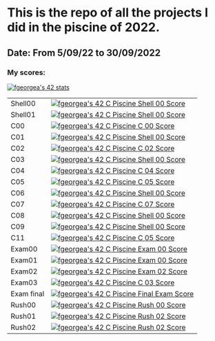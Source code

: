 # This is the repo of all the projects I did in the piscine of 2022. 

## Date: From 5/09/22 to 30/09/2022

### My scores:

<a href="https://github.com/JaeSeoKim/badge42"><img src="https://badge42.vercel.app/api/v2/cl9wz0yjx00400fmj9wvknyyb/stats?cursusId=9&coalitionId=piscine" alt="fgeorgea's 42 stats" /></a>

<table>
        <thead>
          </thead>
          <tbody>
        <tr>
          <td>Shell00</td>
          <td><a href="https://github.com/JaeSeoKim/badge42"><img src="https://badge42.vercel.app/api/v2/cl9wz0yjx00400fmj9wvknyyb/project/2766393" alt="fgeorgea's 42 C Piscine Shell 00 Score" /></a></td>
        </tr>
        <tr>
          <td>Shell01</td>
          <td><a href="https://github.com/JaeSeoKim/badge42"><img src="https://badge42.vercel.app/api/v2/cl9wz0yjx00400fmj9wvknyyb/project/2766393" alt="fgeorgea's 42 C Piscine Shell 00 Score" /></a></td>
        </tr>
        <tr>
          <td>C00</td>
          <td><a href="https://github.com/JaeSeoKim/badge42"><img src="https://badge42.vercel.app/api/v2/cl9wz0yjx00400fmj9wvknyyb/project/2770429" alt="fgeorgea's 42 C Piscine C 00 Score" /></a></td>
        </tr>
        <tr>
          <td>C01</td>
          <td><a href="https://github.com/JaeSeoKim/badge42"><img src="https://badge42.vercel.app/api/v2/cl9wz0yjx00400fmj9wvknyyb/project/2766393" alt="fgeorgea's 42 C Piscine Shell 00 Score" /></a></td>
        </tr>
        <tr>
          <td>C02</td>
          <td><a href="https://github.com/JaeSeoKim/badge42"><img src="https://badge42.vercel.app/api/v2/cl9wz0yjx00400fmj9wvknyyb/project/2775896" alt="fgeorgea's 42 C Piscine C 02 Score" /></a></td>
        </tr>
        <tr>
          <td>C03</td>
          <td><a href="https://github.com/JaeSeoKim/badge42"><img src="https://badge42.vercel.app/api/v2/cl9wz0yjx00400fmj9wvknyyb/project/2766393" alt="fgeorgea's 42 C Piscine Shell 00 Score" /></a></td>
        </tr>
        <tr>
          <td>C04</td>
          <td><a href="https://github.com/JaeSeoKim/badge42"><img src="https://badge42.vercel.app/api/v2/cl9wz0yjx00400fmj9wvknyyb/project/2784771" alt="fgeorgea's 42 C Piscine C 04 Score" /></a></td>
        </tr>
        <tr>
          <td>C05</td>
          <td><a href="https://github.com/JaeSeoKim/badge42"><img src="https://badge42.vercel.app/api/v2/cl9wz0yjx00400fmj9wvknyyb/project/2791080" alt="fgeorgea's 42 C Piscine C 05 Score" /></a></td>
        </tr>
        <tr>
          <td>C06</td>
          <td><a href="https://github.com/JaeSeoKim/badge42"><img src="https://badge42.vercel.app/api/v2/cl9wz0yjx00400fmj9wvknyyb/project/2766393" alt="fgeorgea's 42 C Piscine Shell 00 Score" /></a></td>
        </tr>
        <tr>
          <td>C07</td>
          <td><a href="https://github.com/JaeSeoKim/badge42"><img src="https://badge42.vercel.app/api/v2/cl9wz0yjx00400fmj9wvknyyb/project/2795098" alt="fgeorgea's 42 C Piscine C 07 Score" /></a></td>
        </tr>
        <tr>
          <td>C08</td>
          <td><a href="https://github.com/JaeSeoKim/badge42"><img src="https://badge42.vercel.app/api/v2/cl9wz0yjx00400fmj9wvknyyb/project/2766393" alt="fgeorgea's 42 C Piscine Shell 00 Score" /></a></td>
        </tr>
        <tr>
          <td>C09</td>
          <td><a href="https://github.com/JaeSeoKim/badge42"><img src="https://badge42.vercel.app/api/v2/cl9wz0yjx00400fmj9wvknyyb/project/2766393" alt="fgeorgea's 42 C Piscine Shell 00 Score" /></a></td>
        </tr>
        <tr>
          <td>C11</td>
          <td><a href="https://github.com/JaeSeoKim/badge42"><img src="https://badge42.vercel.app/api/v2/cl9wz0yjx00400fmj9wvknyyb/project/2791080" alt="fgeorgea's 42 C Piscine C 05 Score" /></a></td>
        </tr>
        <tr>
          <td>Exam00</td>
          <td><a href="https://github.com/JaeSeoKim/badge42"><img src="https://badge42.vercel.app/api/v2/cl9wz0yjx00400fmj9wvknyyb/project/2770477" alt="fgeorgea's 42 C Piscine Exam 00 Score" /></a></td>
        </tr>
        <tr>
          <td>Exam01</td>
          <td><a href="https://github.com/JaeSeoKim/badge42"><img src="https://badge42.vercel.app/api/v2/cl9wz0yjx00400fmj9wvknyyb/project/2770477" alt="fgeorgea's 42 C Piscine Exam 00 Score" /></a></td>
        </tr>
        <tr>
          <td>Exam02</td>
          <td><a href="https://github.com/JaeSeoKim/badge42"><img src="https://badge42.vercel.app/api/v2/cl9wz0yjx00400fmj9wvknyyb/project/2797231" alt="fgeorgea's 42 C Piscine Exam 02 Score" /></a></td>
        </tr>
        <tr>
          <td>Exam03</td>
          <td><a href="https://github.com/JaeSeoKim/badge42"><img src="https://badge42.vercel.app/api/v2/cl9wz0yjx00400fmj9wvknyyb/project/2776925" alt="fgeorgea's 42 C Piscine C 03 Score" /></a></td>
        </tr>
        <tr>
          <td>Exam final</td>
          <td><a href="https://github.com/JaeSeoKim/badge42"><img src="https://badge42.vercel.app/api/v2/cl9wz0yjx00400fmj9wvknyyb/project/2810900" alt="fgeorgea's 42 C Piscine Final Exam Score" /></a></td>
        </tr>
        <tr>
          <td>Rush00</td>
          <td><a href="https://github.com/JaeSeoKim/badge42"><img src="https://badge42.vercel.app/api/v2/cl9wz0yjx00400fmj9wvknyyb/project/2774508" alt="fgeorgea's 42 C Piscine Rush 00 Score" /></a></td>
        </tr>
        <tr>
          <td>Rush01</td>
          <td><a href="https://github.com/JaeSeoKim/badge42"><img src="https://badge42.vercel.app/api/v2/cl9wz0yjx00400fmj9wvknyyb/project/2799683" alt="fgeorgea's 42 C Piscine Rush 02 Score" /></a></td>
        </tr>
        <tr>
          <td>Rush02</td>
          <td><a href="https://github.com/JaeSeoKim/badge42"><img src="https://badge42.vercel.app/api/v2/cl9wz0yjx00400fmj9wvknyyb/project/2799683" alt="fgeorgea's 42 C Piscine Rush 02 Score" /></a></td>
        </tr>
    </tbody>
  </table>